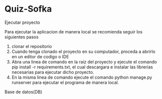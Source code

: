 # Quiz-Sofka

Ejecutar proyecto 

Para ejecutar la aplicacion de manera local se recomienda seguir los siguientes pasos

1. clonar el repositorio 
2. Cuando tenga clonado el proyecto en su computador, proceda a abrirlo en un editor de codigo o IDE
3. Abra una linea de comando en la raiz del proyecto y ejecute el comando pip install -r requirements.txt, el cual descargara e instalar las librerias necesarias para ejecutar dicho proyecto.
4. En la misma linea de comando ejecute el comando python manage.py runserver para ejecutar el programa de manera local.

Base de datos(DB)

